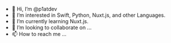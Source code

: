 - 👋 Hi, I’m @p1atdev
- 👀 I’m interested in Swift, Python, Nuxt.js, and other Languages.
- 🌱 I’m currently learning Nuxt.js.
- 💞️ I’m looking to collaborate on ...
- 📫 How to reach me ...

<!---
p1atdev/p1atdev is a ✨ special ✨ repository because its `README.md` (this file) appears on your GitHub profile.
You can click the Preview link to take a look at your changes.
--->
